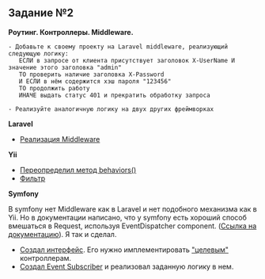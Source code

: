 ## Задание №2
**Роутинг. Контроллеры. Middleware.**
```
- Добавьте к своему проекту на Laravel middleware, реализующий следующую логику:
   ЕСЛИ в запросе от клиента присутствует заголовок X-UserName И значение этого заголовка "admin"
   ТО проверить наличие заголовка X-Password 
   И ЕСЛИ в нём содержится хэш пароля "123456"
   ТО продолжить работу
   ИНАЧЕ выдать статус 401 и прекратить обработку запроса
  
- Реализуйте аналогичную логику на двух других фреймворках  
```

**Laravel**
* [Реализация Middleware](https://github.com/skiphog/profit-laravel/blob/master/app/Http/Middleware/VerifyAuthentication.php)

**Yii**
* [Переопределил метод behaviors()](https://github.com/skiphog/profit-yii2/blob/master/controllers/TestVerifyController.php)
* [Фильтр](https://github.com/skiphog/profit-yii2/blob/master/components/Verify.php)

**Symfony**

В symfony нет Middleware как в Laravel и нет подобного механизма как в Yii.
Но в документации написано, что у symfony есть хороший способ вмешаться в Request, используя EventDispatcher component.
([Ссылка на документацию](http://symfony.com/doc/current/event_dispatcher/before_after_filters.html)). Я так и сделал.
* [Создал интерфейс](https://github.com/skiphog/profit-symfony/tree/master/src/AppBundle/Controller). Его нужно имплементировать ["целевым"](https://github.com/skiphog/profit-symfony/blob/master/src/AppBundle/Controller/VerifyController.php) контроллерам.     
* [Создал Event Subscriber](https://github.com/skiphog/profit-symfony/blob/master/src/AppBundle/EventSubscriber/TokenSubscriber.php) 
и реализовал заданную логику в нем.






